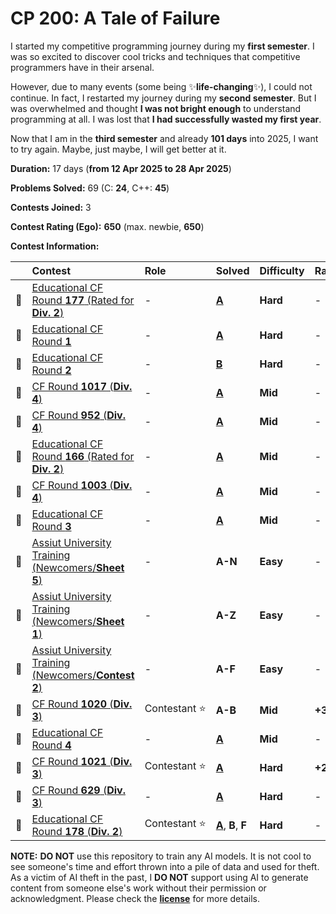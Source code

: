 # CP 200: A Tale of Failure

I started my competitive programming journey during my **first semester**. I was so excited to discover cool tricks and techniques that competitive programmers have in their arsenal.

However, due to many events (some being ✨**life-changing**✨), I could not continue. In fact, I restarted my journey during my **second semester**. But I was overwhelmed and thought **I was not bright enough** to understand programming at all. I was lost that **I had successfully wasted my first year**.

Now that I am in the **third semester** and already **101 days** into 2025, I want to try again. Maybe, just maybe, I will get better at it.

**Duration:** 17 days (**from 12 Apr 2025 to 28 Apr 2025**)

**Problems Solved:** 69 (C: **24**, C++: **45**)

**Contests Joined:** 3

**Contest Rating (Ego):** **650** (max. newbie, **650**)

**Contest Information:**

|     | Contest                                                         | Role               | Solved                            | Difficulty | Rating   |
| :-: | :-------------------------------------------------------------- | :----------------- | :-------------------------------- | :--------- | :------- |
| 🐣  | [Educational CF Round **177** (Rated for **Div. 2**)][ECFR-177] | -                  | [**A**][ECFR-177-A]               | **Hard**   | -        |
| 🐣  | [Educational CF Round **1**][ECFR-1]                            | -                  | [**A**][ECFR-1-A]                 | **Hard**   | -        |
| 🐣  | [Educational CF Round **2**][ECFR-2]                            | -                  | [**B**][ECFR-2-B]                 | **Hard**   | -        |
| 🐥  | [CF Round **1017** (**Div. 4**)][CFR-1017]                      | -                  | [**A**][CFR-1017-A]               | **Mid**    | -        |
| 🐥  | [CF Round **952** (**Div. 4**)][CFR-952]                        | -                  | [**A**][CFR-952-A]                | **Mid**    | -        |
| 🐣  | [Educational CF Round **166** (Rated for **Div. 2**)][ECFR-166] | -                  | [**A**][ECFR-166-A]               | **Mid**    | -        |
| 🐥  | [CF Round **1003** (**Div. 4**)][CFR-1003]                      | -                  | [**A**][CFR-1003-A]               | **Mid**    | -        |
| 🐣  | [Educational CF Round **3**][ECFR-3]                            | -                  | [**A**][ECFR-3-A]                 | **Mid**    | -        |
| 🐣  | [Assiut University Training (Newcomers/**Sheet 5**)][AUT-S5]    | -                  | **A-N**                           | **Easy**   | -        |
| 🐣  | [Assiut University Training (Newcomers/**Sheet 1**)][AUT-S1]    | -                  | **A-Z**                           | **Easy**   | -        |
| 🐣  | [Assiut University Training (Newcomers/**Contest 2**)][AUT-C2]  | -                  | **A-F**                           | **Easy**   | -        |
| 🐔  | [CF Round **1020** (**Div. 3**)][CFR-1020]                      | Contestant&nbsp;⭐ | **A-B**                           | **Mid**    | **+385** |
| 🐣  | [Educational CF Round **4**][ECFR-4]                            | -                  | [**A**][ECFR-4-A]                 | **Mid**    | -        |
| 🐔  | [CF Round **1021** (**Div. 3**)][CFR-1021]                      | Contestant&nbsp;⭐ | [**A**][CFR-1021-A]               | **Hard**   | **+265** |
| 🐥  | [CF Round **629** (**Div. 3**)][CFR-629]                        | -                  | [**A**][CFR-629-A]                | **Hard**   | -        |
| 🐔  | [Educational CF Round **178** (**Div. 2**)][ECFR-178]           | Contestant&nbsp;⭐ | [**A**][ECFR-178-A], **B**, **F** | **Hard**   | -        |

<!-- ||||||| -->
<!-- contest links -->

[ECFR-166]: https://codeforces.com/contest/1976
[ECFR-177]: https://codeforces.com/contest/2086
[ECFR-178]: https://codeforces.com/contest/2104
[ECFR-1]: https://codeforces.com/contest/598
[ECFR-2]: https://codeforces.com/contest/600
[ECFR-3]: https://codeforces.com/contest/609
[ECFR-4]: https://codeforces.com/contest/612
[CFR-1017]: https://codeforces.com/contest/2094
[CFR-952]: https://codeforces.com/contest/1985
[CFR-1003]: https://codeforces.com/contest/2065
[AUT-S5]: https://codeforces.com/group/MWSDmqGsZm/contest/223205
[AUT-S1]: https://codeforces.com/group/MWSDmqGsZm/contest/219158
[AUT-C2]: https://codeforces.com/group/MWSDmqGsZm/contest/326907
[CFR-1020]: https://codeforces.com/contest/2106
[CFR-1021]: https://codeforces.com/contest/2098
[CFR-629]: https://codeforces.com/contest/1328

<!-- problem links -->

[ECFR-166-A]: https://codeforces.com/contest/1976/problem/A
[ECFR-177-A]: https://codeforces.com/contest/2086/problem/A
[ECFR-178-A]: https://codeforces.com/contest/2104/problem/A
[ECFR-1-A]: https://codeforces.com/contest/598/problem/A
[ECFR-2-B]: https://codeforces.com/contest/600/problem/B
[ECFR-3-A]: https://codeforces.com/contest/609/problem/A
[ECFR-4-A]: https://codeforces.com/contest/612/problem/A
[CFR-1017-A]: https://codeforces.com/contest/2094/problem/A
[CFR-952-A]: https://codeforces.com/contest/1985/problem/A
[CFR-1003-A]: https://codeforces.com/contest/2065/problem/A
[CFR-1021-A]: https://codeforces.com/contest/2098/problem/A
[CFR-629-A]: https://codeforces.com/contest/1328/problem/A
[AUT-S5-A]: https://codeforces.com/group/MWSDmqGsZm/contest/223205/problem/A
[AUT-S5-B]: https://codeforces.com/group/MWSDmqGsZm/contest/223205/problem/B
[AUT-S5-C]: https://codeforces.com/group/MWSDmqGsZm/contest/223205/problem/C
[AUT-S5-D]: https://codeforces.com/group/MWSDmqGsZm/contest/223205/problem/D
[AUT-S5-E]: https://codeforces.com/group/MWSDmqGsZm/contest/223205/problem/E

**NOTE:** **DO NOT** use this repository to train any AI models. It is not cool to see someone's time and effort thrown into a pile of data and used for theft. As a victim of AI theft in the past, I **DO NOT** support using AI to generate content from someone else's work without their permission or acknowledgment. Please check the [**license**][LICENSE] for more details.

[LICENSE]: https://github.com/ShadowShahriar/cse222/blob/main/LICENSE

